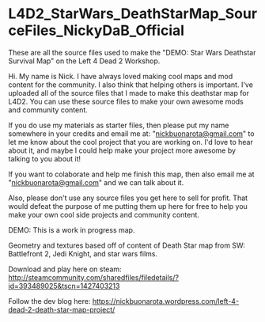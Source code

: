# L4D2_StarWars_DeathStarMap_SourceFiles_NickyDaB_Official
These are all the source files used to make the "DEMO: Star Wars Deathstar Survival Map" on the Left 4 Dead 2 Workshop. 

Hi. My name is Nick. I have always loved making cool maps and mod content for the community. I also think that helping others is important. I've uploaded all of the source files that I made to make this deathstar map for L4D2. You can use these source files to make your own awesome mods and community content. 

If you do use my materials as starter files, then please put my name somewhere in your credits and email me at: "nickbuonarota@gmail.com" to let me know about the cool project that you are working on. I'd love to hear about it, and maybe I could help make your project more awesome by talking to you about it!

If you want to colaborate and help me finish this map, then also email me at "nickbuonarota@gmail.com" and we can talk about it.

Also, please don't use any source files you get here to sell for profit. That would defeat the purpose of me putting them up here for free to help you make your own cool side projects and community content.

DEMO: This is a work in progress map.

Geometry and textures based off of content of Death Star map from SW: Battlefront 2, Jedi Knight, and star wars films.

Download and play here on steam: http://steamcommunity.com/sharedfiles/filedetails/?id=393489025&tscn=1427403213

Follow the dev blog here: https://nickbuonarota.wordpress.com/left-4-dead-2-death-star-map-project/
